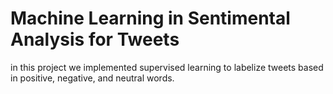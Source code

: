 # Machine Learning in Sentimental Analysis for Tweets
in this project we implemented supervised learning to labelize tweets based in positive, negative, and neutral words.
